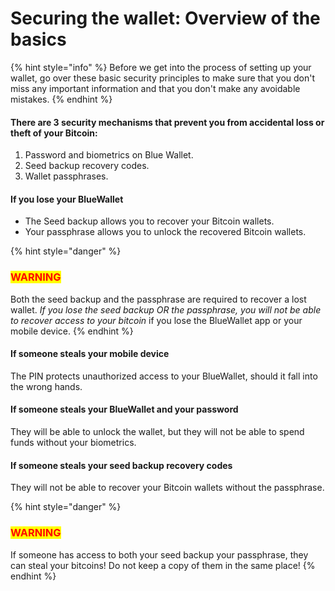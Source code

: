 # Securing the wallet: Overview of the basics

{% hint style="info" %}
Before we get into the process of setting up your wallet, go over these basic security principles to make sure that you don't miss any important information and that you don't make any avoidable mistakes.
{% endhint %}

#### **There are 3 security mechanisms that prevent you from accidental loss or theft of your Bitcoin:**

1. Password and biometrics on Blue Wallet.
2. Seed backup recovery codes.
3. Wallet passphrases.

#### **If you lose your BlueWallet**

* The Seed backup allows you to recover your Bitcoin wallets.
* Your passphrase allows you to unlock the recovered Bitcoin wallets.

{% hint style="danger" %}
### <mark style="color:red;">**WARNING**</mark>

Both the seed backup and the passphrase are required to recover a lost wallet. _If you lose the seed backup OR the passphrase, you will not be able to recover access to your bitcoin_ if you lose the BlueWallet app or your mobile device.
{% endhint %}

#### **If someone steals your mobile device**

The PIN protects unauthorized access to your BlueWallet, should it fall into the wrong hands.

#### **If someone steals your BlueWallet and your password**

They will be able to unlock the wallet, but they will not be able to spend funds without your biometrics.

#### **If someone steals your seed backup recovery codes**

They will not be able to recover your Bitcoin wallets without the passphrase.

{% hint style="danger" %}
### <mark style="color:red;">**WARNING**</mark>

If someone has access to both your seed backup your passphrase, they can steal your bitcoins! Do not keep a copy of them in the same place!
{% endhint %}
